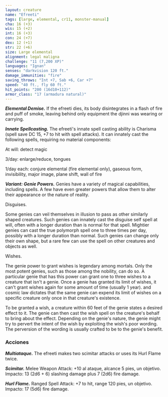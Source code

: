 ```yaml
---
layout: creature
name: "Efreeti"
tags: [large, elemental, cr11, monster-manual]
cha: 16 (+3)
wis: 15 (+2)
int: 16 (+3)
con: 24 (+7)
dex: 12 (+1)
str: 22 (+6)
size: Large elemental
alignment: legal maligna
challenge: "11 (7,200 XP)"
languages: "Ignan"
senses: "darkvision 120 ft."
damage_immunities: "fire"
saving_throws: "Int +7, Sab +6, Car +7"
speed: "40 ft., fly 60 ft."
hit_points: "200 (16d10+112)"
armor_class: "17 (armadura natural)"
---
```


***Elemental Demise.*** If the efreeti dies, its body disintegrates in a flash of fire and puff of smoke, leaving behind only equipment the djinni was wearing or carrying.

***Innate Spellcasting.*** The efreeti's innate spell casting ability is Charisma (spell save DC 15, +7 to hit with spell attacks). It can innately cast the following spells, requiring no material components:

At will: detect magic

3/day: enlarge/reduce, tongues

1/day each: conjure elemental (fire elemental only), gaseous form, invisibility, major image, plane shift, wall of fire

***Variant: Genie Powers.*** Genies have a variety of magical capabilities, including spells. A few have even greater powers that allow them to alter their appearance or the nature of reality.

Disguises.

Some genies can veil themselves in illusion to pass as other similarly shaped creatures. Such genies can innately cast the disguise self spell at will, often with a longer duration than is normal for that spell. Mightier genies can cast the true polymorph spell one to three times per day, possibly with a longer duration than normal. Such genies can change only their own shape, but a rare few can use the spell on other creatures and objects as well.

Wishes.

The genie power to grant wishes is legendary among mortals. Only the most potent genies, such as those among the nobility, can do so. A particular genie that has this power can grant one to three wishes to a creature that isn't a genie. Once a genie has granted its limit of wishes, it can't grant wishes again for some amount of time (usually 1 year). and cosmic law dictates that the same genie can expend its limit of wishes on a specific creature only once in that creature's existence.

To be granted a wish, a creature within 60 feet of the genie states a desired effect to it. The genie can then cast the wish spell on the creature's behalf to bring about the effect. Depending on the genie's nature, the genie might try to pervert the intent of the wish by exploiting the wish's poor wording. The perversion of the wording is usually crafted to be to the genie's benefit.

### Acciones

***Multiataque.*** The efreeti makes two scimitar attacks or uses its Hurl Flame twice.

***Scimitar.*** Melee Weapon Attack: +10 al ataque, alcance 5 pies, un objetivo. Impacto: 13 (2d6 + 6) slashing damage plus 7 (2d6) fire damage.

***Hurl Flame.*** Ranged Spell Attack: +7 to hit, range 120 pies, un objetivo. Impacto: 17 (5d6) fire damage.